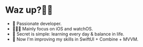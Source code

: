 # Waz up?👋🏽
- 🍾 Passionate developer. 
- 👨🏽‍💻 Mainly focus on iOS and watchOS.
- 💭 Secret is simple: learning every day & balance in life.
- 🐉 Now I'm improving my skills in SwiftUI + Combine + MVVM.
